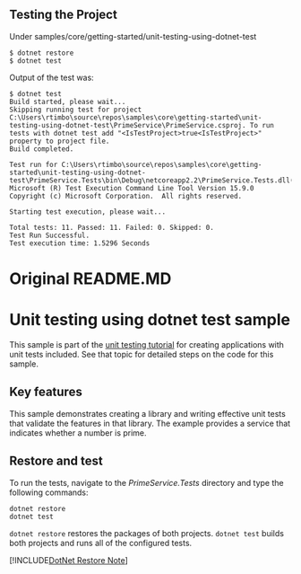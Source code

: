 
## Testing the Project

Under samples/core/getting-started/unit-testing-using-dotnet-test

```
$ dotnet restore
$ dotnet test
```

Output of the test was:

```
$ dotnet test
Build started, please wait...
Skipping running test for project C:\Users\rtimbo\source\repos\samples\core\getting-started\unit-testing-using-dotnet-test\PrimeService\PrimeService.csproj. To run tests with dotnet test add "<IsTestProject>true<IsTestProject>" property to project file.
Build completed.

Test run for C:\Users\rtimbo\source\repos\samples\core\getting-started\unit-testing-using-dotnet-test\PrimeService.Tests\bin\Debug\netcoreapp2.2\PrimeService.Tests.dll(.NETCoreApp,Version=v2.2)
Microsoft (R) Test Execution Command Line Tool Version 15.9.0
Copyright (c) Microsoft Corporation.  All rights reserved.

Starting test execution, please wait...

Total tests: 11. Passed: 11. Failed: 0. Skipped: 0.
Test Run Successful.
Test execution time: 1.5296 Seconds
```

# Original README.MD

# Unit testing using dotnet test sample

This sample is part of the [unit testing tutorial](https://docs.microsoft.com/dotnet/core/testing/unit-testing-with-dotnet-test) for creating applications with unit tests included. See that topic for detailed steps on the code for this sample.

## Key features

This sample demonstrates creating a library and writing effective unit tests that validate the features in that library. The example provides a service that indicates whether a number is prime.

## Restore and test

To run the tests, navigate to the *PrimeService.Tests* directory and type the following commands:

```
dotnet restore
dotnet test
```

`dotnet restore` restores the packages of both projects.
`dotnet test` builds both projects and runs all of the configured tests.

[!INCLUDE[DotNet Restore Note](~/includes/dotnet-restore-note.md)]
